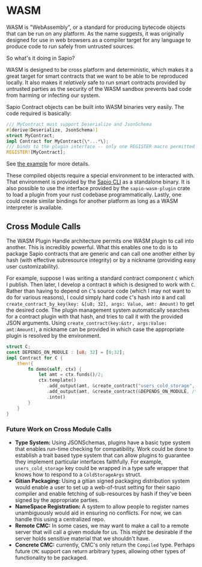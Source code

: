 # WASM

WASM is "WebAssembly", or a standard for producing bytecode objects that can
be run on any platform. As the name suggests, it was originally designed for
use in web browsers as a compiler target for any language to produce code to
run safely from untrusted sources.

So what's it doing in Sapio?

WASM is designed to be cross platform and deterministic, which makes it a
great target for smart contracts that we want to be able to be reproduced
locally. It also makes it *relatively* safe to run smart contracts provided
by untrusted parties as the security of the WASM sandbox prevents bad code from
harming or infecting our system.

Sapio Contract objects can be built into  WASM binaries very easily. The code required is basically:

```rust
/// MyContract must support Deserialize and JsonSchema
#[derive(Deserialize, JsonSchema)]
struct MyContract;
impl Contract for MyContract{\*...*\};
/// binds to the plugin interface -- only one REGISTER macro permitted per project
REGISTER![MyContract];
```

See [the example](https://github.com/sapio-lang/sapio/tree/master/plugin-example) for more details.

These compiled objects require a special environment to be interacted with.
That environment is provided by the [Sapio CLI](./ch07-00-cli.md) as a
standalone binary. It is also possible to use the interface provided by the
`sapio-wasm-plugin` crate to load a plugin from your rust codebase
programmatically. Lastly, one could create similar bindings for another
platform as long as a WASM interpreter is available.


## Cross Module Calls

The WASM Plugin Handle architecture permits one WASM plugin to call into
another. This is incredibly powerful. What this enables one to do is to
package Sapio contracts that are generic and can call one another either by
hash (with effective subresource integrity) or by a nickname (providing easy
user customizability).

For example, suppose I was writing a standard contract component `C` which I
publish. Then later, I develop a contract `B` which is designed to work with
`C`. Rather than having to depend on `C`'s source code (which I may not want
to do for various reasons), I could simply hard code `C`'s hash into `B` and
call `create_contract_by_key(key: &[u8; 32], args: Value, amt: Amount)` to
get the desired code. The plugin management system automatically searches for
a contract plugin with that hash, and tries to call it with the provided JSON
arguments. Using `create_contract(key:&str, args:Value: amt:Amount)`, a
nickname can be provided in which case the appropriate plugin is resolved by
the environment.


```rust
struct C;
const DEPENDS_ON_MODULE : [u8; 32] = [0;32];
impl Contract for C {
    then!{
        fn demo(self, ctx) {
            let amt = ctx.funds()/2;
            ctx.template()
               .add_output(amt, &create_contract("users_cold_storage", /**/, amt), None)?
               .add_output(amt, &create_contract(&DEPENDS_ON_MODULE, /**/, amt), None)?
               .into()
        }
    }
}
```

### Future Work on Cross Module Calls

- **Type System:** Using JSONSchemas, plugins have a basic type system that
enables run-time checking for compatibility. Work could be done to establish
a trait based type system that can allow plugins to guarantee they implement
particular interfaces faithfully. For example, `users_cold_storage` key could
be wrapped in a type safe wrapper that knows how to respond to a
`ColdStorageArgs` struct.
- **Gitian Packaging:** Using a gitian signed packaging distribution system
would enable a user to set up a web-of-trust setting for their sapio compiler
and enable fetching of sub-resources by hash if they've been signed by the
appropriate parties.
- **NameSpace Registration:** A system to allow people to register names
unambiguously would aid in ensuring no conflicts. For now, we can handle
this using a centralized repo.
- **Remote CMC:** In some cases, we may want to make a call to a remote
server that will call a given module for us. This might be desirable if the
server holds sensitive material that we shouldn't have.
- **Concrete CMC:** currently, CMC's only return the `Compiled` type. Perhaps
future `CMC` support can return arbitrary types, allowing other types of functionality
to be packaged.
